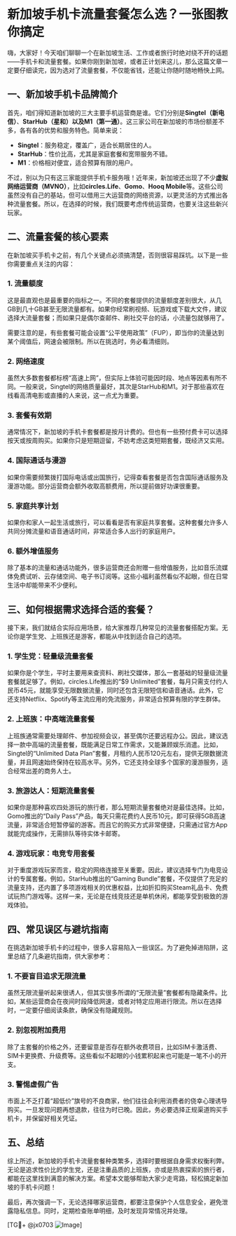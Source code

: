 # 新加坡手机卡流量套餐怎么选？一张图教你搞定

嗨，大家好！今天咱们聊聊一个在新加坡生活、工作或者旅行时绝对绕不开的话题——手机卡和流量套餐。如果你刚到新加坡，或者正计划来这儿，那么这篇文章一定要仔细读完，因为选对了流量套餐，不仅能省钱，还能让你随时随地畅快上网。

## 一、新加坡手机卡品牌简介

首先，咱们得知道新加坡的三大主要手机运营商是谁。它们分别是**Singtel（新电信）**、**StarHub（星和）**以及**M1（第一通）**。这三家公司在新加坡的市场份额差不多，各有各的优势和服务特色。简单来说：

- **Singtel**：服务稳定，覆盖广，适合长期居住的人。
- **StarHub**：性价比高，尤其是家庭套餐和宽带服务不错。
- **M1**：价格相对便宜，适合预算有限的用户。

不过，别以为只有这三家能提供手机卡服务哦！近年来，新加坡还出现了不少**虚拟网络运营商（MVNO）**，比如**circles.Life**、**Gomo**、**Hooq Mobile**等。这些公司虽然没有自己的基站，但可以借用三大运营商的网络资源，以更灵活的方式推出各种流量套餐。所以，在选择的时候，我们既要考虑传统运营商，也要关注这些新兴玩家。

## 二、流量套餐的核心要素

在新加坡买手机卡之前，有几个关键点必须搞清楚，否则很容易踩坑。以下是一些你需要重点关注的内容：

### 1. 流量额度
这是最直观也是最重要的指标之一。不同的套餐提供的流量额度差别很大，从几GB到几十GB甚至无限流量都有。如果你经常刷视频、玩游戏或下载大文件，建议选择大流量套餐；而如果只是偶尔查邮件、刷社交平台的话，小流量包就够用了。

需要注意的是，有些套餐可能会设置“公平使用政策”（FUP），即当你的流量达到某个阈值后，网速会被限制。所以在挑选时，务必看清细则。

### 2. 网络速度
虽然大多数套餐都标榜“高速上网”，但实际上体验可能因时段、地点等因素有所不同。一般来说，Singtel的网络质量最好，其次是StarHub和M1。对于那些喜欢在线看高清电影或直播的人来说，这一点尤为重要。

### 3. 套餐有效期
通常情况下，新加坡的手机卡套餐都是按月计费的。但也有一些预付费卡可以选择按天或按周购买。如果你只是短期逗留，不妨考虑这类短期套餐，既经济又实用。

### 4. 国际通话与漫游
如果你需要频繁拨打国际电话或出国旅行，记得查看套餐是否包含国际通话服务及漫游功能。部分运营商会额外收取高额费用，所以提前做好功课很重要。

### 5. 家庭共享计划
如果你和家人一起生活或旅行，可以看看是否有家庭共享套餐。这种套餐允许多人共同分摊流量和语音通话时间，非常适合多人出行的家庭用户。

### 6. 额外增值服务
除了基本的流量和通话功能外，很多运营商还会附赠一些增值服务，比如音乐流媒体免费试听、云存储空间、电子书订阅等。这些小福利虽然看似不起眼，但在日常生活中却能带来不少便利。

## 三、如何根据需求选择合适的套餐？

接下来，我们就结合实际应用场景，给大家推荐几种常见的流量套餐搭配方案。无论你是学生党、上班族还是游客，都能从中找到适合自己的选项。

### 1. 学生党：轻量级流量套餐
如果你是个学生，平时主要用来查资料、刷社交媒体，那么一套基础的轻量级流量套餐就足够了。例如，circles.Life推出的“$9 Unlimited”套餐，每月只需支付约人民币45元，就能享受无限数据流量，同时还包含无限短信和语音通话。此外，它还支持Netflix、Spotify等主流应用的免流服务，非常适合预算有限的学生群体。

### 2. 上班族：中高端流量套餐
上班族通常需要处理邮件、参加视频会议，甚至偶尔还要远程办公。因此，建议选择一款中高端的流量套餐，既能满足日常工作需求，又能兼顾娱乐消遣。比如，Singtel的“Unlimited Data Plan”套餐，月租约人民币120元左右，提供无限数据流量，并且网速始终保持在较高水平。另外，它还支持全球多个国家的漫游服务，适合经常出差的商务人士。

### 3. 旅游达人：短期流量套餐
如果你是那种喜欢四处游玩的旅行者，那么短期流量套餐绝对是最佳选择。比如，Gomo推出的“Daily Pass”产品，每天只需花费约人民币10元，即可获得5GB高速流量，非常适合短暂停留的游客。而且它的购买方式非常便捷，只需通过官方App就能完成操作，无需排队等待实体卡邮寄。

### 4. 游戏玩家：电竞专用套餐
对于重度游戏玩家而言，稳定的网络连接至关重要。因此，建议选择专门为电竞设计的专属套餐。例如，StarHub推出的“Gaming Bundle”套餐，不仅提供了充足的流量支持，还内置了多项游戏相关的优惠权益，比如折扣购买Steam礼品卡、免费试玩热门游戏等。这样一来，无论是在线竞技还是单机休闲，都能享受到极致的游戏体验。

## 四、常见误区与避坑指南

在挑选新加坡手机卡的过程中，很多人容易陷入一些误区。为了避免掉进陷阱，这里总结了几条避坑指南，供大家参考：

### 1. 不要盲目追求无限流量
虽然无限流量听起来很诱人，但其实很多所谓的“无限流量”套餐都有隐藏条件。比如，某些运营商会在夜间时段降低网速，或者对特定应用进行限流。所以在选择时，一定要仔细阅读条款，确保没有隐藏规则。

### 2. 别忽视附加费用
除了主套餐的价格之外，还要留意是否存在额外收费项目，比如SIM卡激活费、SIM卡更换费、升级费等。这些看似不起眼的小钱累积起来也可能是一笔不小的开支。

### 3. 警惕虚假广告
市面上不乏打着“超低价”旗号的不良商家，他们往往会利用消费者的侥幸心理诱导购买。一旦发现问题再想退款，往往为时已晚。因此，务必要选择正规渠道购买手机卡，并保留好相关凭证。

## 五、总结

综上所述，新加坡的手机卡流量套餐种类繁多，选择时要根据自身需求权衡利弊。无论是追求性价比的学生党，还是注重品质的上班族，亦或是热衷探索的旅行者，都能在这里找到满意的解决方案。希望本文能够帮助大家少走弯路，轻松搞定新加坡的手机卡问题！

最后，再次强调一下，无论选择哪家运营商，都要注意保护个人信息安全，避免泄露隐私信息。同时，定期检查账单明细，及时发现异常情况并处理。

[TG💪+ @jx0703 ![Image](https://github.com/user-attachments/assets/dbca1d08-cadb-493c-b0ec-ad6f7a83f270)]